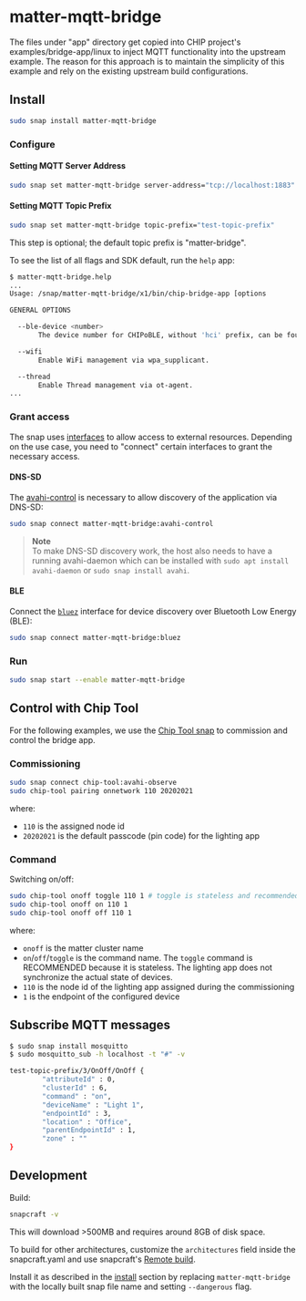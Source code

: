 # matter-mqtt-bridge

The files under "app" directory get copied into CHIP project's examples/bridge-app/linux to inject MQTT functionality into the upstream example. The reason for this approach is to maintain the simplicity of this example and rely on the existing upstream build configurations.

## Install

```bash
sudo snap install matter-mqtt-bridge
```

### Configure

#### Setting MQTT Server Address
```bash
sudo snap set matter-mqtt-bridge server-address="tcp://localhost:1883"
```

#### Setting MQTT Topic Prefix
```bash
sudo snap set matter-mqtt-bridge topic-prefix="test-topic-prefix"
```
This step is optional; the default topic prefix is "matter-bridge".

To see the list of all flags and SDK default, run the `help` app:
```bash
$ matter-mqtt-bridge.help 
...
Usage: /snap/matter-mqtt-bridge/x1/bin/chip-bridge-app [options

GENERAL OPTIONS

  --ble-device <number>
       The device number for CHIPoBLE, without 'hci' prefix, can be found by hciconfig.

  --wifi
       Enable WiFi management via wpa_supplicant.

  --thread
       Enable Thread management via ot-agent.
...
```

### Grant access

The snap uses [interfaces](https://snapcraft.io/docs/interface-management) to allow access to external resources. Depending on the use case, you need to "connect" certain interfaces to grant the necessary access.

#### DNS-SD

The [avahi-control](https://snapcraft.io/docs/avahi-control-interface) is necessary to allow discovery of the application via DNS-SD:

```bash
sudo snap connect matter-mqtt-bridge:avahi-control
```

> **Note**  
> To make DNS-SD discovery work, the host also needs to have a running avahi-daemon which can be installed with `sudo apt install avahi-daemon` or `sudo snap install avahi`.

#### BLE

Connect the [`bluez`](https://snapcraft.io/docs/bluez-interface) interface for device discovery over Bluetooth Low Energy (BLE):
```bash
sudo snap connect matter-mqtt-bridge:bluez
```

### Run

```bash
sudo snap start --enable matter-mqtt-bridge
```

## Control with Chip Tool
For the following examples, we use the [Chip Tool snap](https://snapcraft.io/chip-tool) to commission and control the bridge app.
### Commissioning

```bash
sudo snap connect chip-tool:avahi-observe
sudo chip-tool pairing onnetwork 110 20202021
```

where:

-   `110` is the assigned node id
-   `20202021` is the default passcode (pin code) for the lighting app

### Command

Switching on/off:

```bash
sudo chip-tool onoff toggle 110 1 # toggle is stateless and recommended
sudo chip-tool onoff on 110 1
sudo chip-tool onoff off 110 1
```

where:

-   `onoff` is the matter cluster name
-   `on`/`off`/`toggle` is the command name. The `toggle` command is RECOMMENDED
    because it is stateless. The lighting app does not synchronize the actual state of
    devices.
-   `110` is the node id of the lighting app assigned during the commissioning
-   `1` is the endpoint of the configured device

## Subscribe MQTT messages

```bash
$ sudo snap install mosquitto
$ sudo mosquitto_sub -h localhost -t "#" -v

test-topic-prefix/3/OnOff/OnOff {
        "attributeId" : 0,
        "clusterId" : 6,
        "command" : "on",
        "deviceName" : "Light 1",
        "endpointId" : 3,
        "location" : "Office",
        "parentEndpointId" : 1,
        "zone" : ""
}
```

## Development
Build:
```bash
snapcraft -v
```
This will download >500MB and requires around 8GB of disk space. 

To build for other architectures, customize the `architectures` field inside the snapcraft.yaml and use snapcraft's [Remote build](https://snapcraft.io/docs/remote-build).

Install it as described in the [install](#install) section by replacing `matter-mqtt-bridge` with the locally built snap file name and setting `--dangerous` flag.
